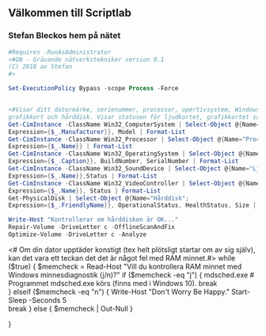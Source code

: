 ## Välkommen till Scriptlab
### Stefan Bleckos hem på nätet 

```powershell
#Requires -RunAsAdministrator
<#GN - Grävande nätverkstekniker version 0.1
(C) 2018 av Stefan
#>

Set-ExecutionPolicy Bypass -scope Process -Force


<#Visar ditt datormärke, serienummer, processor, opertivsystem, Windows serienummer, ljudkort, 
grafikkort och hårddisk. Visar statusen för ljudkortet, grafikkortet samt hårddisken.#>
Get-CimInstance -ClassName Win32_ComputerSystem | Select-Object @{Name="Datormärke";
Expression={$_.Manufacturer}}, Model | Format-List 
Get-CimInstance -ClassName Win32_Processor | Select-Object @{Name="Processor";
Expression={$_.Name}} | Format-List 
Get-CimInstance -ClassName Win32_OperatingSystem | Select-Object @{Name="Operativsystem";
Expression={$_.Caption}}, BuildNumber, SerialNumber | Format-List 
Get-CimInstance -ClassName Win32_SoundDevice | Select-Object @{Name="Ljudkort";
Expression={$_.Name}},Status | Format-List 
Get-CimInstance -ClassName Win32_VideoController | Select-Object @{Name="Grafikkort";
Expression={$_.Name}}, Status | Format-List 
Get-PhysicalDisk | Select-Object @{Name="Hårddisk";
Expression={$_.FriendlyName}}, OperationalStatus, HealthStatus, Size | Format-List

Write-Host "Kontrollerar om hårddisken är OK..."
Repair-Volume -DriveLetter c -OfflineScanAndFix 
Optimize-Volume -DriveLetter c -Analyze 
```

<# Om din dator upptäder konstigt (tex helt plötsligt startar om av sig själv), kan det 
vara ett teckan det det är något fel med RAM minnet.#>
while ($true) {
    $memcheck = Read-Host "Vill du kontrollera RAM minnet med Windows minnesdiagnostik (j/n)?"
    if ($memcheck -eq "j") {
        mdsched.exe # Programmet mdsched.exe körs (finns med i Windows 10).
        break      
    }
    elseif ($memcheck -eq "n") {
        Write-Host "Don't Worry Be Happy."
        Start-Sleep -Seconds 5  
        break
    }
    else { 
        $memcheck | Out-Null
    }

}
